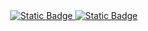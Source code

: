 <div align="center">
<a target="_blank" href="https://kaneesell.github.io/Aprendizado/">
<img alt="Static Badge" src="https://capsule-render.vercel.app/api?type=waving&height=200&color=gradient&text=Aprendizado">
<img alt="Static Badge" src="https://img.shields.io/badge/Ir_para_P%C3%A1gina-Aprendizado-brightgreen?link=https%3A%2F%2Fkaneesell.github.io%2FAprendizado%2F">
</a>
</div>
